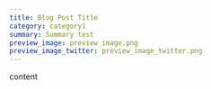 ```yaml
---
title: Blog Post Title
category: category1
summary: Summary test
preview_image: preview_image.png
preview_image_twitter: preview_image_twitter.png
---
```


content

